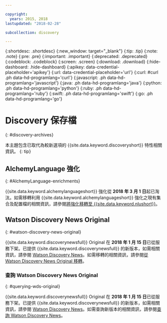 ```yaml
---

copyright:
  years: 2015, 2018
lastupdated: "2018-02-28"

subcollection: discovery

---
```


{:shortdesc: .shortdesc}
{:new_window: target="_blank"}
{:tip: .tip}
{:note: .note}
{:pre: .pre}
{:important: .important}
{:deprecated: .deprecated}
{:codeblock: .codeblock}
{:screen: .screen}
{:download: .download}
{:hide-dashboard: .hide-dashboard}
{:apikey: data-credential-placeholder='apikey'} 
{:url: data-credential-placeholder='url'}
{:curl: #curl .ph data-hd-programlang='curl'}
{:javascript: .ph data-hd-programlang='javascript'}
{:java: .ph data-hd-programlang='java'}
{:python: .ph data-hd-programlang='python'}
{:ruby: .ph data-hd-programlang='ruby'}
{:swift: .ph data-hd-programlang='swift'}
{:go: .ph data-hd-programlang='go'}

# Discovery 保存檔
{: #discovery-archives}

本主題包含已取代為較新選項的 {{site.data.keyword.discoveryshort}} 特性相關資訊。
{: tip}

## AlchemyLanguage 強化
{: #AlchemyLanguage-enrichments}

{{site.data.keyword.alchemylanguageshort}} 強化從 **2018 年 3 月 1 日**起已淘汰。如需移轉利用 {{site.data.keyword.alchemylanguageshort}} 強化之現有集合及配置檔的相關資訊，請參閱[將強化移轉至 {{site.data.keyword.nlushort}}](/docs/services/discovery?topic=discovery-migrate-nlu#migrate-nlu)。

## Watson Discovery News Original
{: #watson-discovery-news-original}

{{site.data.keyword.discoverynewsfull}} Original 在 **2018 年 1 月 15 日**已從服務下架。已提供 {{site.data.keyword.discoverynewsfull}} 的新版本，如需相關資訊，請參閱 [Watson Discovery News](/docs/services/discovery?topic=discovery-watson-discovery-news#watson-discovery-news)。如需移轉的相關資訊，請參閱[從 Watson Discovery News Original 移轉](/docs/services/discovery?topic=discovery-migrate-bwdn#migrate-bwdn)。

### 查詢 Watson Discovery News Original
{: #querying-wds-original}

{{site.data.keyword.discoverynewsfull}} Original 在 **2018 年 1 月 15 日**已從服務下架。已提供 {{site.data.keyword.discoverynewsfull}} 的新版本，如需相關資訊，請參閱 [Watson Discovery News](/docs/services/discovery?topic=discovery-watson-discovery-news#watson-discovery-news)。如需查詢新版本的相關資訊，請參閱[查詢 Watson Discovery News](/docs/services/discovery?topic=discovery-query-concepts#querying-news)。

